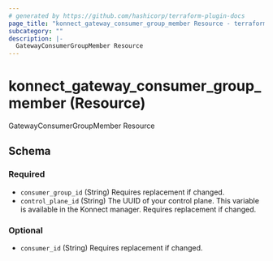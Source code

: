 ```yaml
---
# generated by https://github.com/hashicorp/terraform-plugin-docs
page_title: "konnect_gateway_consumer_group_member Resource - terraform-provider-konnect"
subcategory: ""
description: |-
  GatewayConsumerGroupMember Resource
---
```


# konnect_gateway_consumer_group_member (Resource)

GatewayConsumerGroupMember Resource



<!-- schema generated by tfplugindocs -->
## Schema

### Required

- `consumer_group_id` (String) Requires replacement if changed.
- `control_plane_id` (String) The UUID of your control plane. This variable is available in the Konnect manager. Requires replacement if changed.

### Optional

- `consumer_id` (String) Requires replacement if changed.


